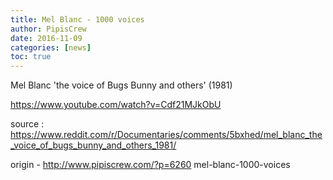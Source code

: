 ```yaml
---
title: Mel Blanc - 1000 voices
author: PipisCrew
date: 2016-11-09
categories: [news]
toc: true
---
```


Mel Blanc 'the voice of Bugs Bunny and others' (1981)

https://www.youtube.com/watch?v=Cdf21MJkObU

source : https://www.reddit.com/r/Documentaries/comments/5bxhed/mel_blanc_the_voice_of_bugs_bunny_and_others_1981/

origin - http://www.pipiscrew.com/?p=6260 mel-blanc-1000-voices